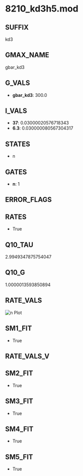 # 8210_kd3h5.mod

## SUFFIX

kd3

## GMAX_NAME

gbar_kd3

## G_VALS

- **gbar_kd3**: 300.0

## I_VALS

- **37**: 0.03000020576718343
- **6.3**: 0.030000080567304317

## STATES

- n

## GATES

- **n**: 1

## ERROR_FLAGS


## RATES

- True

## Q10_TAU

2.9949347875754047

## Q10_G

1.0000013593850894

## RATE_VALS

![n Plot](/Users/pbozelos/Dropbox/icg-Chai-Panos/supermodels/output_markdown_files/K/8210_kd3h5.mod/images/n.png)

## SM1_FIT

- True

## RATE_VALS_V

## SM2_FIT

- True

## SM3_FIT

- True

## SM4_FIT

- True

## SM5_FIT

- True

